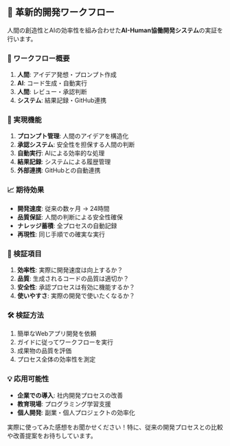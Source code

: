 ## 🚀 革新的開発ワークフロー

人間の創造性とAIの効率性を組み合わせた**AI-Human協働開発システム**の実証を行います。

### 🔄 ワークフロー概要
1. **人間**: アイデア発想・プロンプト作成
2. **AI**: コード生成・自動実行  
3. **人間**: レビュー・承認判断
4. **システム**: 結果記録・GitHub連携

### 🎯 実現機能
1. **プロンプト管理**: 人間のアイデアを構造化
2. **承認システム**: 安全性を担保する人間の判断
3. **自動実行**: AIによる効率的な処理
4. **結果記録**: システムによる履歴管理
5. **外部連携**: GitHubとの自動連携

### 📈 期待効果
- **開発速度**: 従来の数ヶ月 → 24時間
- **品質保証**: 人間の判断による安全性確保
- **ナレッジ蓄積**: 全プロセスの自動記録
- **再現性**: 同じ手順での確実な実行

### 🧪 検証項目
1. **効率性**: 実際に開発速度は向上するか？
2. **品質**: 生成されるコードの品質は適切か？
3. **安全性**: 承認プロセスは有効に機能するか？
4. **使いやすさ**: 実際の開発で使いたくなるか？

### 🛠️ 検証方法
1. 簡単なWebアプリ開発を依頼
2. ガイドに従ってワークフローを実行
3. 成果物の品質を評価
4. プロセス全体の効率性を測定

### 💡 応用可能性
- **企業での導入**: 社内開発プロセスの改善
- **教育現場**: プログラミング学習支援
- **個人開発**: 副業・個人プロジェクトの効率化

実際に使ってみた感想をお聞かせください！特に、従来の開発プロセスとの比較や改善提案をお待ちしています。